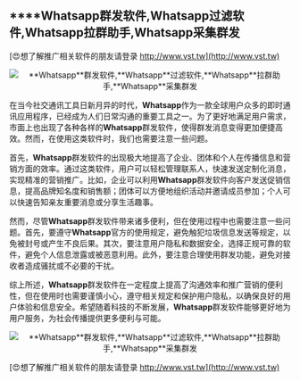 ## ****Whatsapp**群发软件,**Whatsapp**过滤软件,**Whatsapp**拉群助手,**Whatsapp**采集群发**

[😍想了解推广相关软件的朋友请登录 http://www.vst.tw](http://www.vst.tw)

 <center><img src="https://vst.tw/MP4/tuiguang/png/3.png" alt="**Whatsapp**群发软件,**Whatsapp**过滤软件,**Whatsapp**拉群助手,**Whatsapp**采集群发"></center>

在当今社交通讯工具日新月异的时代，**Whatsapp**作为一款全球用户众多的即时通讯应用程序，已经成为人们日常沟通的重要工具之一。为了更好地满足用户需求，市面上也出现了各种各样的**Whatsapp**群发软件，使得群发消息变得更加便捷高效。然而，在使用这类软件时，我们也需要注意一些问题。

首先，**Whatsapp**群发软件的出现极大地提高了企业、团体和个人在传播信息和营销方面的效率。通过这类软件，用户可以轻松管理联系人，快速发送定制化消息，实现精准的营销推广。比如，企业可以利用**Whatsapp**群发软件向客户发送促销信息，提高品牌知名度和销售额；团体可以方便地组织活动并邀请成员参加；个人可以快速告知亲友重要消息或分享生活趣事。

然而，尽管**Whatsapp**群发软件带来诸多便利，但在使用过程中也需要注意一些问题。首先，要遵守**Whatsapp**官方的使用规定，避免触犯垃圾信息发送等规定，以免被封号或产生不良后果。其次，要注意用户隐私和数据安全，选择正规可靠的软件，避免个人信息泄露或被恶意利用。此外，要注意合理使用群发功能，避免对接收者造成骚扰或不必要的干扰。

综上所述，**Whatsapp**群发软件在一定程度上提高了沟通效率和推广营销的便利性，但在使用时也需要谨慎小心，遵守相关规定和保护用户隐私，以确保良好的用户体验和信息安全。希望随着科技的不断发展，**Whatsapp**群发软件能够更好地为用户服务，为社会传播提供更多便利与可能。

 <center><img src="https://vst.tw/MP4/tuiguang/png/4.png" alt="**Whatsapp**群发软件,**Whatsapp**过滤软件,**Whatsapp**拉群助手,**Whatsapp**采集群发"></center>

[😍想了解推广相关软件的朋友请登录 http://www.vst.tw](http://www.vst.tw)



